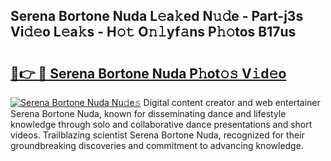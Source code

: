 ## Serena Bortone Nuda L𝚎a𝚔ed N𝚞𝚍e - Part-j3s Vi𝚍𝚎o L𝚎a𝚔s - H𝚘𝚝 O𝚗𝚕yf𝚊ns P𝚑𝚘tos B17us

# <h2><a href="http://kf2och.oniu.top/?m=Serena+Bortone+Nuda">🔗👉 🔴 Serena Bortone Nuda P𝚑ot𝚘𝚜 V𝚒d𝚎o</a></h2>

[![Serena Bortone Nuda Nu𝚍e𝚜](https://i.imgur.com/0qMVB7G.gif)](http://kf2och.oniu.top/?m=Serena+Bortone+Nuda)
Digital content creator and web entertainer Serena Bortone Nuda, known for disseminating dance and lifestyle knowledge through solo and collaborative dance presentations and short videos. Trailblazing scientist Serena Bortone Nuda, recognized for their groundbreaking discoveries and commitment to advancing knowledge.  
